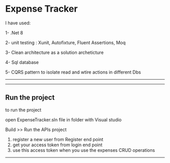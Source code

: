 # Expense Tracker


I have used: 

1- .Net 8 

2- unit testing : Xunit, Autofixture, Fluent Assertions, Moq

3- Clean architecture as a solution archeticture 

4- Sql database 

5- CQRS pattern to isolate read and wtire actions in different Dbs

----------------------------------------------------


_________________________________________________________________

## Run the project 

  to run the project

  open ExpenseTracker.sln file in  folder with Visual studio

  Build >> Run the APIs project  
 1. register a new user from Register end point 
 2. get your access token from login end point
 3. use this access token when you use the expenses CRUD operations 

  ---------------------------------------------------------



 
